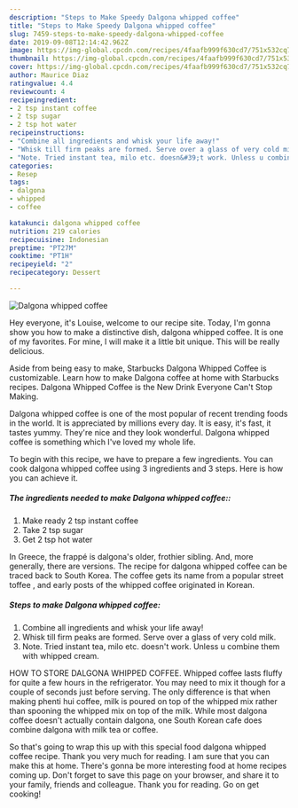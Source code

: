 ```yaml
---
description: "Steps to Make Speedy Dalgona whipped coffee"
title: "Steps to Make Speedy Dalgona whipped coffee"
slug: 7459-steps-to-make-speedy-dalgona-whipped-coffee
date: 2019-09-08T12:14:42.962Z
image: https://img-global.cpcdn.com/recipes/4faafb999f630cd7/751x532cq70/dalgona-whipped-coffee-recipe-main-photo.jpg
thumbnail: https://img-global.cpcdn.com/recipes/4faafb999f630cd7/751x532cq70/dalgona-whipped-coffee-recipe-main-photo.jpg
cover: https://img-global.cpcdn.com/recipes/4faafb999f630cd7/751x532cq70/dalgona-whipped-coffee-recipe-main-photo.jpg
author: Maurice Diaz
ratingvalue: 4.4
reviewcount: 4
recipeingredient:
- 2 tsp instant coffee
- 2 tsp sugar
- 2 tsp hot water
recipeinstructions:
- "Combine all ingredients and whisk your life away!"
- "Whisk till firm peaks are formed. Serve over a glass of very cold milk."
- "Note. Tried instant tea, milo etc. doesn&#39;t work. Unless u combine them with whipped cream."
categories:
- Resep
tags:
- dalgona
- whipped
- coffee

katakunci: dalgona whipped coffee
nutrition: 219 calories
recipecuisine: Indonesian
preptime: "PT27M"
cooktime: "PT1H"
recipeyield: "2"
recipecategory: Dessert

---
```



![Dalgona whipped coffee](https://img-global.cpcdn.com/recipes/4faafb999f630cd7/751x532cq70/dalgona-whipped-coffee-recipe-main-photo.jpg)

Hey everyone, it's Louise, welcome to our recipe site. Today, I'm gonna show you how to make a distinctive dish, dalgona whipped coffee. It is one of my favorites. For mine, I will make it a little bit unique. This will be really delicious.

Aside from being easy to make, Starbucks Dalgona Whipped Coffee is customizable. Learn how to make Dalgona coffee at home with Starbucks recipes. Dalgona Whipped Coffee is the New Drink Everyone Can&#39;t Stop Making.

Dalgona whipped coffee is one of the most popular of recent trending foods in the world. It is appreciated by millions every day. It is easy, it's fast, it tastes yummy. They're nice and they look wonderful. Dalgona whipped coffee is something which I've loved my whole life.


To begin with this recipe, we have to prepare a few ingredients. You can cook dalgona whipped coffee using 3 ingredients and 3 steps. Here is how you can achieve it.

##### The ingredients needed to make Dalgona whipped coffee::

1. Make ready 2 tsp instant coffee
1. Take 2 tsp sugar
1. Get 2 tsp hot water


In Greece, the frappé is dalgona&#39;s older, frothier sibling. And, more generally, there are versions. The recipe for dalgona whipped coffee can be traced back to South Korea. The coffee gets its name from a popular street toffee , and early posts of the whipped coffee originated in Korean. 

##### Steps to make Dalgona whipped coffee:

1. Combine all ingredients and whisk your life away!
1. Whisk till firm peaks are formed. Serve over a glass of very cold milk.
1. Note. Tried instant tea, milo etc. doesn&#39;t work. Unless u combine them with whipped cream.


HOW TO STORE DALGONA WHIPPED COFFEE. Whipped coffee lasts fluffy for quite a few hours in the refrigerator. You may need to mix it though for a couple of seconds just before serving. The only difference is that when making phenti hui coffee, milk is poured on top of the whipped mix rather than spooning the whipped mix on top of the milk. While most dalgona coffee doesn&#39;t actually contain dalgona, one South Korean cafe does combine dalgona with milk tea or coffee. 

So that's going to wrap this up with this special food dalgona whipped coffee recipe. Thank you very much for reading. I am sure that you can make this at home. There's gonna be more interesting food at home recipes coming up. Don't forget to save this page on your browser, and share it to your family, friends and colleague. Thank you for reading. Go on get cooking!
